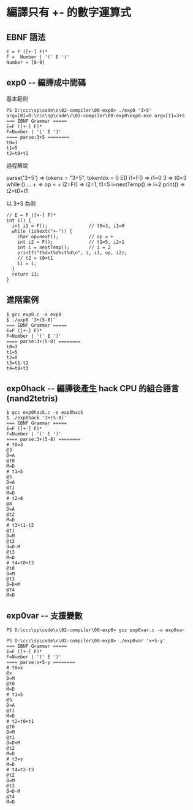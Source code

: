 # 編譯只有 +- 的數字運算式

## EBNF 語法

```
E = F ([+-] F)*
F =  Number | '(' E ')'
Number = [0-9]
```

## exp0 -- 編譯成中間碼

基本範例

```
PS D:\ccc\sp\code\c\02-compiler\00-exp0> ./exp0 '3+5'  
argv[0]=D:\ccc\sp\code\c\02-compiler\00-exp0\exp0.exe argv[1]=3+5 
=== EBNF Grammar =====
E=F ([+-] F)*
F=Number | '(' E ')'
==== parse:3+5 ========
t0=3
t1=5
t2=t0+t1
```

過程解說

parse('3+5') => tokens = "3+5", tokenIdx = 0
  E()
    i1=F()        => i1=0
      3           => t0=3
    while () ...
        +             => op = +
        i2=F()        => i2=1, t1=5
        i=nextTemp()  => i=2
        print()       => t2=t0+t1

以 3+5 為例

```
// E = F ([+-] F)*
int E() {
  int i1 = F();               // t0=3, i1=0
  while (isNext("+-")) {
    char op=next();           // op = +
    int i2 = F();             // t1=5, i2=1 
    int i = nextTemp();       // i = 2
    printf("t%d=t%d%ct%d\n", i, i1, op, i2);
    // t2 = t0+t1
    i1 = i;
  }
  return i1;
}
```

## 進階案例

```
$ gcc exp0.c -o exp0
$ ./exp0 '3+(5-8)'
=== EBNF Grammar =====
E=F ([+-] F)*
F=Number | '(' E ')'
==== parse:3+(5-8) ========
t0=3
t1=5
t2=8
t3=t1-t2
t4=t0+t3
```

## exp0hack -- 編譯後產生 hack CPU 的組合語言 (nand2tetris)

```
$ gcc exp0hack.c -o exp0hack
$ ./exp0hack '3+(5-8)'
=== EBNF Grammar =====
E=F ([+-] F)*
F=Number | '(' E ')'
==== parse:3+(5-8) ========
# t0=3
@3
D=A
@t0
M=D
# t1=5
@5
D=A
@t1
M=D
# t2=8
@8
D=A
@t2
M=D
# t3=t1-t2
@t1
D=M
@t2
D=D-M
@t3
M=D
# t4=t0+t3
@t0
D=M
@t3
D=D+M
@t4
M=D
```

## exp0var -- 支援變數


```
PS D:\ccc\sp\code\c\02-compiler\00-exp0> gcc exp0var.c -o exp0var

PS D:\ccc\sp\code\c\02-compiler\00-exp0> ./exp0var 'x+5-y'         
=== EBNF Grammar =====
E=F ([+-] F)*
F=Number | '(' E ')'
==== parse:x+5-y ========
# t0=x
@x
D=M
@t0
M=D
# t1=5
@5
D=A
@t1
M=D
# t2=t0+t1
@t0
D=M
@t1
D=D+M
@t2
M=D
# t3=y
M=D
# t4=t2-t3
@t2
D=M
@t3
D=D-M
@t4
M=D
```